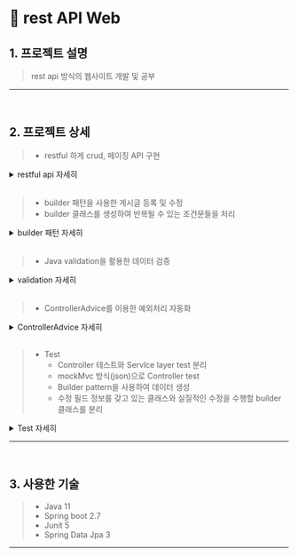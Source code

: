 #  📌 rest API Web

## 1. 프로젝트 설명
> rest api 방식의 웹사이트 개발 및 공부

* * *

</br>

## 2. 프로젝트 상세
> - restful 하게 crud, 페이징 API 구현
<details>
<summary>restful api 자세히</summary>

```java
@Slf4j
@RestController
@RequiredArgsConstructor
public class PostController {

    private final BoardService boardService;

    @PostMapping("/posts")
    public void post(@RequestBody @Valid PostCreate request) {

        boardService.write(request);
    }

    @GetMapping("/posts/{postId}")
    public PostResponse get(@PathVariable Integer postId){
        return boardService.get(postId);
    }

    @GetMapping("/posts")
    public List<PostResponse> getList(@PageableDefault(size = 5, sort = "id", direction = Sort.Direction.DESC) Pageable pageable){
        return boardService.getList(pageable);
    }

    @PatchMapping("/posts/{boardId}")
    public void edit(@PathVariable Integer boardId, @RequestBody @Valid BoardEdit boardEdit){
        boardService.edit(boardId, boardEdit);
    }

    @DeleteMapping("/posts/{boardId}")
    public void delete(@PathVariable Integer boardId){
        boardService.delete(boardId);
    }

}
```

1. @RestController를 사용
2. 자원(resource)을 URI로 명시
3. HTTP 메서드(Post, Get, Patch, Delete)를 이용하여 상태 표현
3-1. 생성, 조회 및 페이징, 수정, 삭제

</details>
</br>

> - builder 패턴을 사용한 게시글 등록 및 수정
> - builder 클래스를 생성하여 반복될 수 있는 조건문들을 처리
<details>
<summary>builder 패턴 자세히</summary>

```java
    @Builder
    public SpringBoard(String title, String content) {
        this.title = title;
        this.content = content;
    }
```

1. builder 패턴을 사용하기 위해 @Builder 적용

```java
  public void write(PostCreate postCreate){

        SpringBoard springBoard = SpringBoard.builder()
                .title(postCreate.getTitle())
                .content(postCreate.getContent())
                .build();

         boardRepository.save(springBoard);
    }
```

1. 게시글 생성 메서드에서 builder 패턴 사용
2. 매개변수 초기화 과정에서 에러 발생 가능성을 낮춰주고, 가독성을 높여줌.

</details>
</br>

> - Java validation을 활용한 데이터 검증

<details>
<summary>validation 자세히</summary>

```java
public class PostCreate {

    @NotBlank(message = "타이틀을 입력해주세요")
    private String title;

    @NotBlank(message = "컨텐츠를 입력해주세요")
    private String content;
```

```java
public class PostController {
    @PostMapping("/posts")
    public void post(@RequestBody @Valid PostCreate request) {

        boardService.write(request);
    }
}
```

1. 클라이언트 측에서 게시글을 생성할 때 데이터 검증을 하기 위해 validation 사용
2. @NotBlank를 사용하여 타이틀과 컨텐츠를 반드시 입력하도록 설정
3. validation을 안해도 데이터 검증이 가능하지만 일일히 검증 로직을 작성하는건 유지보수와 가독성을 저하시킴.
4. 컨트롤러에서 게시글 작성 메서드에 @Valid를 적용

</details>
</br>

> - ControllerAdvice를 이용한 예외처리 자동화
<details>
<summary>ControllerAdvice 자세히</summary>

```java
@ControllerAdvice
@Slf4j
public class ExceptionController {
    @ResponseStatus(HttpStatus.BAD_REQUEST)
    @ExceptionHandler(MethodArgumentNotValidException.class)
    @ResponseBody // ViewResolver 에러 방지
    public ErrorResponse inValidRequestHandler(MethodArgumentNotValidException e){

        ErrorResponse response =  ErrorResponse.builder()
                .code("400")
                .message("잘못된 요청입니다.")
                .build();

        for(FieldError fieldError : e.getFieldErrors()){
            response.addValidation(fieldError.getField(), fieldError.getDefaultMessage());
        }

        return response;
    }

```

1. @ControllerAdvice를 적용한 클래스 생성
2. ExceptionHandler를 적용하여 해당 에러처리
3. ErrorResponse 응답 클래스로 에러 결과 반환

```java
@Getter
public class ErrorResponse {

    private final String code;
    private final String message;

    private final Map<String, String> validation = new HashMap<>(); 


    @Builder
    public ErrorResponse(String code, String message){
        this.code = code;
        this.message = message;
    }

    public void addValidation(String fieldName, String errorMessage){
        this.validation.put(fieldName, errorMessage);
    }
}
```

1. message 필드는 클라이언트 상요자에게 문제가 발생했음을 alert 하기 위해 생성
2. validation 객체는 어떤 field가 error 인지 반환하기 위해 생성.


</details>
</br>
 
> - Test
>   - Controller 테스트와 Servlce layer test 분리
>   - mockMvc 방식(json)으로 Controller test
>   - Builder pattern을 사용하여 데이터 생성
>   - 수정 필드 정보를 갖고 있는 클래스와 실질적인 수정을 수행할 builder 클래스를 분리

<details>
<summary>Test 자세히</summary>

```java
@SpringBootTest
@AutoConfigureMockMvc
class PostControllerTest {

    @Autowired
    private ObjectMapper objectMapper;

    @Autowired
    private BoardRepository boardRepository;

    @Autowired
    private MockMvc mockMvc;

    @BeforeEach
    void clean(){
        boardRepository.deleteAll();
    }

    @Test
    @DisplayName("글 작성 요청 시 title 값은 필수")
    void test2() throws Exception {

    //given
        PostCreate request = PostCreate.builder()
                .content("내용입니다.")
                .build();

        String json = objectMapper.writeValueAsString(request);

    //when
      mockMvc.perform(post("/posts")
              .contentType(APPLICATION_JSON)
              .content(json)
              ).andExpect(status().isBadRequest())
              .andExpect(jsonPath("$.code").value("400"))
              .andExpect(jsonPath("$.message").value("잘못된 요청입니다."))
              .andExpect(jsonPath("$.validation.title").value("타이틀을 입력해주세요"))
              .andDo(print());
    }
}

```
1. 위 코드는 Controller 테스트에서 게시글 작성 및 데이터 검증의 예시
2. builder 패턴을 사용하여 데이터를 생성
3. json + mockMvc 방식으로 테스트 코드 작성


```java
@SpringBootTest
class PostServiceTest {

    @Autowired
    private BoardService boardService;

    @Autowired
    private BoardRepository boardRepository;

    @BeforeEach
    void clean(){
        boardRepository.deleteAll();
    }

    @Test
    @DisplayName("글 작성")
    void save(){
        // given
        PostCreate request = PostCreate.builder()
                .title("제목")
                .content("내용")
                .build();

        // when
        boardService.write(request);

        // then
        assertEquals(1, boardRepository.count());
        SpringBoard springBoard = boardRepository.findAll().get(0);
        assertEquals("제목", springBoard.getTitle());
        assertEquals("내용", springBoard.getContent());
    }
}
```
1. 위 코드는 Service 테스트에서 게시글 작성 테스트 예시
2. builder 패턴을 적용하여 데이터 생성
3. service에 생성해 놓은 게시글 작성 api(write)를 가져와 테스트 진행
    
    </details>

* * *

</br>

## 3. 사용한 기술
> - Java 11
> - Spring boot 2.7
> - Junit 5
> - Spring Data Jpa 3


* * *
